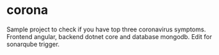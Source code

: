 # corona
Sample project to check if you have top three coronavirus symptoms.
Frontend angular, backend dotnet core and database mongodb.
Edit for sonarqube trigger.

